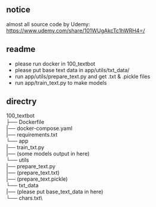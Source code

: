 ## notice
almost all source code by Udemy: https://www.udemy.com/share/101WUgAkcTc1hWRH4=/


## readme
- please run docker in 100_textbot
- please put base text data in app/utils/txt_data/
- run app/utils/prepare_text.py and get .txt & .pickle files
- run app/train_text.py to make models

## directry
100_textbot\
├── Dockerfile\
|── docker-compose.yaml\
|── requirements.txt\
└── app\
    |── train_txt.py\
    |── (some models output in here)\
    └── utils\
        |── prepare_text.py\
        |── (prepare_text.txt)\
        |── (prepare_text.pickle)\
        └── txt_data\
            |── (please put base_text_data in here)\
            └── chars.txt\
            